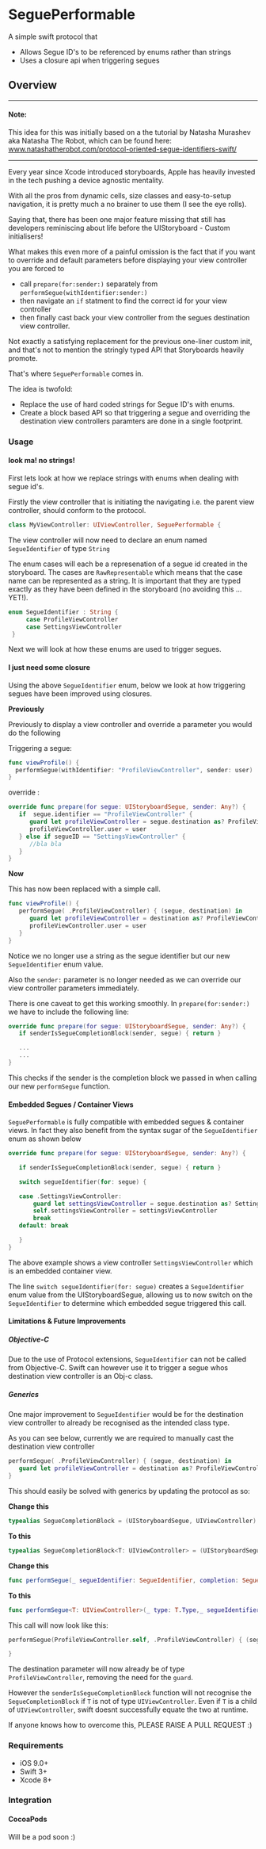 # SeguePerformable
A simple swift protocol that

- Allows Segue ID's to be referenced by enums rather than strings
- Uses a closure api when triggering segues

## Overview

----------------------------------
#### Note:
This idea for this was initially based on a the tutorial by Natasha Murashev aka Natasha The Robot, which can be found here: www.natashatherobot.com/protocol-oriented-segue-identifiers-swift/

----------------------------------

Every year since Xcode introduced storyboards, Apple has heavily invested in the tech pushing a device agnostic mentality.

With all the pros from dynamic cells, size classes and easy-to-setup navigation, it is pretty much a no brainer to use them (I see the eye rolls).

Saying that, there has been one major feature missing that still has developers reminiscing about life before the UIStoryboard - Custom initialisers!

What makes this even more of a painful omission is the fact that if you want to override and default parameters before displaying your view controller you are forced to

- call ```prepare(for:sender:)``` separately from ```performSegue(withIdentifier:sender:)```
- then navigate an ```if``` statment to find the correct id for your view controller
- then finally cast back your view controller from the segues destination view controller.

Not exactly a satisfying replacement for the previous one-liner custom init, and that's not to mention the stringly typed API that Storyboards heavily promote.

That's where ```SeguePerformable``` comes in.

The idea is twofold:

-  Replace the use of hard coded strings for Segue ID's with enums.
- Create a block based API so that triggering a segue and overriding the destination view controllers paramters are done in a single footprint.

### Usage

#### look ma! no strings!

First lets look at how we replace strings with enums when dealing with segue id's.

Firstly the view controller that is initiating the navigating i.e. the parent view controller, should conform to the protocol.

```swift
class MyViewController: UIViewController, SeguePerformable {
```
The view controller will now need to declare an enum named ```SegueIdentifier``` of type ```String```

The enum cases will each be a represenation of a segue id created in the storyboard. The cases are ```RawRepresentable``` which means that the case name can be represented as a string. It is important that they are typed exactly as they have been defined in the storyboard (no avoiding this ... YET!).

```swift
enum SegueIdentifier : String {
     case ProfileViewController
     case SettingsViewController
 }
```

Next we will look at how these enums are used to trigger segues.

#### I just need some closure

Using the above ```SegueIdentifier``` enum, below we look at how triggering segues have been improved using closures.

**Previously**

Previously to display a view controller and override a parameter you would do the following

Triggering a segue:
```swift
func viewProfile() {
  performSegue(withIdentifier: "ProfileViewController", sender: user)
}
```

override :
```swift
override func prepare(for segue: UIStoryboardSegue, sender: Any?) {
   if  segue.identifier == "ProfileViewController" {
      guard let profileViewController = segue.destination as? ProfileViewController else { return }
      profileViewController.user = user
   } else if segueID == "SettingsViewController" {
      //bla bla
   }
}
```
**Now**

This has now been replaced with a simple call.

```swift
func viewProfile() {
   performSegue( .ProfileViewController) { (segue, destination) in
      guard let profileViewController = destination as? ProfileViewController  else { return }
      profileViewController.user = user
   }
}
```

Notice we no longer use a string as the segue identifier but our new ```SegueIdentifier``` enum value.

Also the ```sender:``` parameter is no longer needed as we can override our view controller parameters immediately.

There is one caveat to get this working smoothly. In ```prepare(for:sender:)``` we have to include the following line:

```swift
override func prepare(for segue: UIStoryboardSegue, sender: Any?) {
   if senderIsSegueCompletionBlock(sender, segue) { return }

   ...
   ...   
}
```

This checks if the sender is the completion block we passed in when calling our new ```performSegue``` function.

#### Embedded Segues / Container Views

```SeguePerformable``` is fully compatible with embedded segues & container views. In fact they also benefit from the syntax sugar of the ```SegueIdentifier``` enum as shown below

```swift
override func prepare(for segue: UIStoryboardSegue, sender: Any?) {

   if senderIsSegueCompletionBlock(sender, segue) { return }

   switch segueIdentifier(for: segue) {

   case .SettingsViewController:
       guard let settingsViewController = segue.destination as? SettingsViewController else { return }
       self.settingsViewController = settingsViewController
       break
   default: break

   }
}

```

The above example shows a view controller ```SettingsViewController``` which is an embedded container view.

The line ```switch segueIdentifier(for: segue)``` creates a ```SegueIdentifier``` enum value from the UIStoryboardSegue, allowing us to now switch on the ```SegueIdentifier``` to determine which embedded segue triggered this call.

#### Limitations & Future Improvements

##### Objective-C

Due to the use of Protocol extensions, ```SegueIdentifier``` can not be called from Objective-C. Swift can however use it to trigger a segue whos destination view controller is an Obj-c class.

##### Generics

One major improvement to ```SegueIdentifier``` would be for the destination view controller to already be recognised as the intended class type.

As you can see below, currently we are required to manually cast the destination view controller

```swift
performSegue( .ProfileViewController) { (segue, destination) in
   guard let profileViewController = destination as? ProfileViewController  else { return }
}
```

This should easily be solved with generics by updating the protocol as so:

**Change this**
```swift
typealias SegueCompletionBlock = (UIStoryboardSegue, UIViewController) -> Void
```

**To this**
```swift
typealias SegueCompletionBlock<T: UIViewController> = (UIStoryboardSegue, T) -> Void
```

**Change this**
```swift
func performSegue(_ segueIdentifier: SegueIdentifier, completion: SegueCompletionBlock? = nil)
```

**To this**
```swift
func performSegue<T: UIViewController>(_ type: T.Type,_ segueIdentifier: SegueIdentifier, completion: SegueCompletionBlock<T>? = nil)
```

This call will now look like this:
```swift
performSegue(ProfileViewController.self, .ProfileViewController) { (segue, destination) in

}
```
The destination parameter will now already be of type ```ProfileViewController```, removing the need for the ```guard```.

However the ```senderIsSegueCompletionBlock``` function will not recognise the ```SegueCompletionBlock``` if ```T``` is not of type ```UIViewController```. Even if ```T``` is a child of ```UIViewController```, swift doesnt successfully equate the two at runtime.

If anyone knows how to overcome this, PLEASE RAISE A PULL REQUEST :)

### Requirements

- iOS 9.0+
- Swift 3+
- Xcode 8+

### Integration

#### CocoaPods

Will be a pod soon :)
